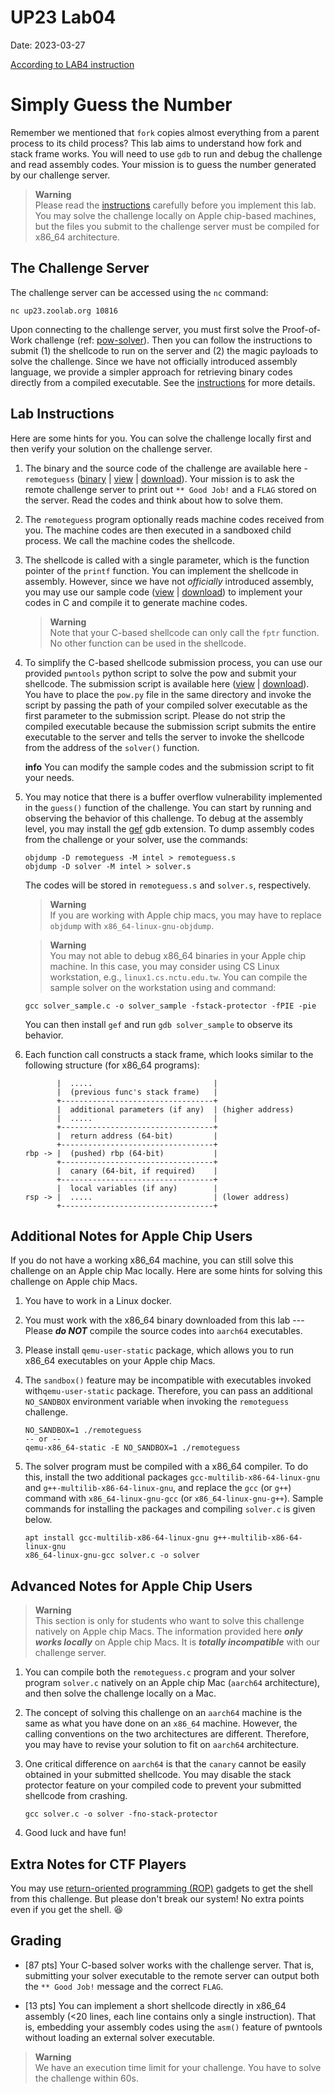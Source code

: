 UP23 Lab04
==========
Date: 2023-03-27

[According to LAB4 instruction](https://md.zoolab.org/s/Wy4ScHfug)

# Simply Guess the Number

Remember we mentioned that `fork` copies almost everything from a parent process to its child process? This lab aims to understand how fork and stack frame works. You will need to use `gdb` to run and debug the challenge and read assembly codes. Your mission is to guess the number generated by our challenge server.

> **Warning**<br>
> Please read the [instructions](#Lab-Instructions) carefully before you implement this lab. You may solve the challenge locally on Apple chip-based machines, but the files you submit to the challenge server must be compiled for x86_64 architecture.


## The Challenge Server

The challenge server can be accessed using the `nc` command:

```
nc up23.zoolab.org 10816
```

Upon connecting to the challenge server, you must first solve the Proof-of-Work challenge (ref: [pow-solver](https://md.zoolab.org/s/EHSmQ0szV)). Then you can follow the instructions to submit (1) the shellcode to run on the server and (2) the magic payloads to solve the challenge. Since we have not officially introduced assembly language, we provide a simpler approach for retrieving binary codes directly from a compiled executable. See the [instructions](#Lab-Instructions) for more details.

## Lab Instructions

Here are some hints for you. You can solve the challenge locally first and then verify your solution on the challenge server.

1. The binary and the source code of the challenge are available here - `remoteguess` ([binary](https://up23.zoolab.org/up23/lab04/remoteguess) | [view](https://up23.zoolab.org/code.html?file=up23/lab04/remoteguess.c) | [download](https://up23.zoolab.org/up23/lab04/remoteguess.c)). Your mission is to ask the remote challenge server to print out `** Good Job!` and a `FLAG` stored on the server. Read the codes and think about how to solve them.

1. The `remoteguess` program optionally reads machine codes received from you. The machine codes are then executed in a sandboxed child process. We call the machine codes the shellcode.

1. The shellcode is called with a single parameter, which is the function pointer of the `printf` function. You can implement the shellcode in assembly. However, since we have not *officially* introduced assembly, you may use our sample code ([view](https://up23.zoolab.org/code.html?file=up23/lab04/solver_sample.c) | [download](https://up23.zoolab.org/up23/lab04/solver_sample.c)) to implement your codes in C and compile it to generate machine codes.
 
   > **Warning**<br>
   > Note that your C-based shellcode can only call the `fptr` function. No other function can be used in the shellcode.
  
   
1. To simplify the C-based shellcode submission process, you can use our provided `pwntools` python script to solve the pow and submit your shellcode. The submission script is available here ([view](https://up23.zoolab.org/code.html?file=up23/lab04/submit.py) | [download](https://up23.zoolab.org/up23/lab04/submit.py)). You have to place the `pow.py` file in the same directory and invoke the script by passing the path of your compiled solver executable as the first parameter to the submission script. Please do not strip the compiled executable because the submission script submits the entire executable to the server and tells the server to invoke the shellcode from the address of the `solver()` function.
 
   **info**
   You can modify the sample codes and the submission script to fit your needs.

1. You may notice that there is a buffer overflow vulnerability implemented in the `guess()` function of the challenge. You can start by running and observing the behavior of this challenge. To debug at the assembly level, you may install the [gef](https://github.com/hugsy/gef) gdb extension. To dump assembly codes from the challenge or your solver, use the commands:

   ```
   objdump -D remoteguess -M intel > remoteguess.s
   objdump -D solver -M intel > solver.s
   ```
   
   The codes will be stored in `remoteguess.s` and `solver.s`, respectively.
   
   > **Warning**<br>
   > If you are working with Apple chip macs, you may have to replace `objdump` with `x86_64-linux-gnu-objdump`.


   > **Warning**<br>
   > You may not able to debug x86_64 binaries in your Apple chip machine. In this case, you may consider using CS Linux workstation, e.g., `linux1.cs.nctu.edu.tw`. You can compile the sample solver on the workstation using and command:
   
   `gcc solver_sample.c -o solver_sample -fstack-protector -fPIE -pie`
   
   You can then install `gef` and run `gdb solver_sample` to observe its behavior.
   
   
1. Each function call constructs a stack frame, which looks similar to the following structure (for x86_64 programs):

   ```
          |  .....                           |
          |  (previous func's stack frame)   |
          +----------------------------------+
          |  additional parameters (if any)  | (higher address)
          |  .....                           |
          +----------------------------------+
          |  return address (64-bit)         |
          +----------------------------------+
   rbp -> |  (pushed) rbp (64-bit)           |
          +----------------------------------+
          |  canary (64-bit, if required)    |
          +----------------------------------+
          |  local variables (if any)        |
   rsp -> |  .....                           | (lower address)
          +----------------------------------+
   ```

## Additional Notes for Apple Chip Users

If you do not have a working x86_64 machine, you can still solve this challenge on an Apple chip Mac locally. Here are some hints for solving this challenge on Apple chip Macs.

1. You have to work in a Linux docker.

1. You must work with the x86_64 binary downloaded from this lab --- Please ***do NOT*** compile the source codes into `aarch64` executables.

1. Please install `qemu-user-static` package, which allows you to run x86_64 executables on your Apple chip Macs.

1. The `sandbox()` feature may be incompatible with executables invoked with`qemu-user-static` package. Therefore, you can pass an additional `NO_SANDBOX` environment variable when invoking the `remoteguess` challenge.

   ```
   NO_SANDBOX=1 ./remoteguess
   -- or --
   qemu-x86_64-static -E NO_SANDBOX=1 ./remoteguess
   ```

1. The solver program must be compiled with a x86_64 compiler. To do this, install the two additional packages `gcc-multilib-x86-64-linux-gnu` and `g++-multilib-x86-64-linux-gnu`, and replace the `gcc` (or `g++`) command with `x86_64-linux-gnu-gcc` (or `x86_64-linux-gnu-g++`). Sample commands for installing the packages and compiling `solver.c` is given below.

   ```
   apt install gcc-multilib-x86-64-linux-gnu g++-multilib-x86-64-linux-gnu
   x86_64-linux-gnu-gcc solver.c -o solver
   ```
 
## Advanced Notes for Apple Chip Users

> **Warning**<br>
> This section is only for students who want to solve this challenge natively on Apple chip Macs. The information provided here ***only works locally*** on Apple chip Macs. It is ***totally incompatible*** with our challenge server.


1. You can compile both the `remoteguess.c` program and your solver program `solver.c` natively on an Apple chip Mac (`aarch64` architecture), and then solve the challenge locally on a Mac.

1. The concept of solving this challenge on an `aarch64` machine is the same as what you have done on an `x86_64` machine. However, the calling conventions on the two architectures are different. Therefore, you may have to revise your solution to fit on `aarch64` architecture.

1. One critical difference on `aarch64` is that the `canary` cannot be easily obtained in your submitted shellcode. You may disable the stack protector feature on your compiled code to prevent your submitted shellcode from crashing.

   ```
   gcc solver.c -o solver -fno-stack-protector
   ```

1. Good luck and have fun!

## Extra Notes for CTF Players

You may use [return-oriented programming (ROP)](https://en.wikipedia.org/wiki/Return-oriented_programming) gadgets to get the shell from this challenge. But please don't break our system! No extra points even if you get the shell. :satisfied:

## Grading

- [87 pts] Your C-based solver works with the challenge server. That is, submitting your solver executable to the remote server can output both the `** Good Job!` message and the correct `FLAG`.

- [13 pts] You can implement a short shellcode directly in x86_64 assembly (<20 lines, each line contains only a single instruction). That is, embedding your assembly codes using the `asm()` feature of pwntools without loading an external solver executable.

> **Warning**<br>
> We have an execution time limit for your challenge. You have to solve the challenge within 60s.
